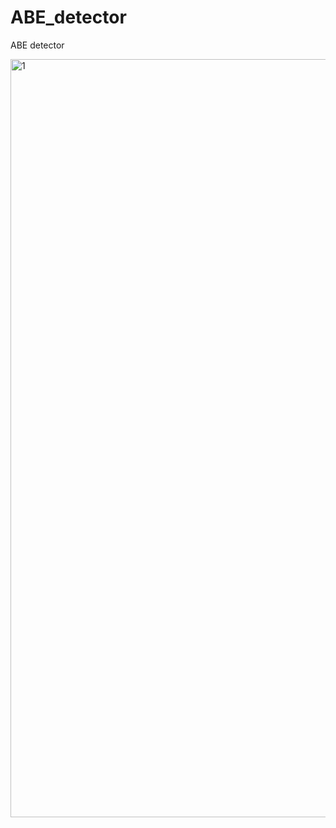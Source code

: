 # ABE_detector
ABE detector

<img width="1213" alt="1" src="https://github.com/user-attachments/assets/e5cc0ce8-0d74-487c-a6d9-e84339254def">
